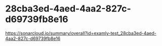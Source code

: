 # 28cba3ed-4aed-4aa2-827c-d69739fb8e16
https://sonarcloud.io/summary/overall?id=examly-test_28cba3ed-4aed-4aa2-827c-d69739fb8e16
